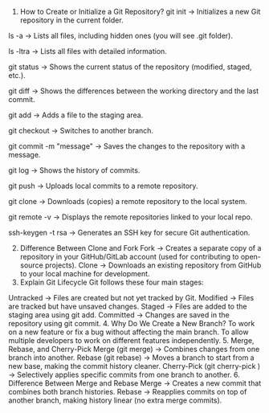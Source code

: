1. How to Create or Initialize a Git Repository?
git init → Initializes a new Git repository in the current folder.

ls -a → Lists all files, including hidden ones (you will see .git folder).

ls -ltra → Lists all files with detailed information.

git status → Shows the current status of the repository (modified, staged, etc.).

git diff → Shows the differences between the working directory and the last commit.

git add <file> → Adds a file to the staging area.

git checkout <branch> → Switches to another branch.

git commit -m "message" → Saves the changes to the repository with a message.

git log → Shows the history of commits.

git push → Uploads local commits to a remote repository.

git clone <repo-url> → Downloads (copies) a remote repository to the local system.

git remote -v → Displays the remote repositories linked to your local repo.

ssh-keygen -t rsa → Generates an SSH key for secure Git authentication.

2. Difference Between Clone and Fork
Fork → Creates a separate copy of a repository in your GitHub/GitLab account (used for contributing to open-source projects).
Clone → Downloads an existing repository from GitHub to your local machine for development.
3. Explain Git Lifecycle
Git follows these four main stages:

Untracked → Files are created but not yet tracked by Git.
Modified → Files are tracked but have unsaved changes.
Staged → Files are added to the staging area using git add.
Committed → Changes are saved in the repository using git commit.
4. Why Do We Create a New Branch?
To work on a new feature or fix a bug without affecting the main branch.
To allow multiple developers to work on different features independently.
5. Merge, Rebase, and Cherry-Pick
Merge (git merge) → Combines changes from one branch into another.
Rebase (git rebase) → Moves a branch to start from a new base, making the commit history cleaner.
Cherry-Pick (git cherry-pick <commit-hash>) → Selectively applies specific commits from one branch to another.
6. Difference Between Merge and Rebase
Merge → Creates a new commit that combines both branch histories.
Rebase → Reapplies commits on top of another branch, making history linear (no extra merge commits).
